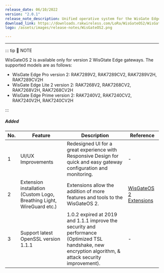 ```yaml
---
release_date: 06/10/2022
version: "2.0.1"
release_note_description: Unified operative system for the WisGate Edge line that provides a feature-rich environment to access and configure the LoRaWAN gateway. The latest version of WisGateOS 2 is based on the latest version of the OpenWRT kernel for better security. WisGateOS 2 uses a simplified user interface that makes it easier to use and program. Integrated with WisDM, which allows the remote management of gateways and firmware. With extension functionality, the user can add extra features and functions to their gateways.
download_link: https://downloads.rakwireless.com/LoRa/WisGateOS2/WisGateOS2_2.0.1.zip
logo: /assets/images/release-notes/WisGateOS2.png

---
```


<rk-release-notes/>

---


::: tip 📝 NOTE

WisGateOS 2 is available only for version 2 WisGtate Edge gateways.
The supported models are as follows:
 - WisGate Edge Pro version 2: RAK7289V2, RAK7289CV2, RAK7289V2H, RAK7289CV2H
 - WisGate Edge Lite 2 version 2:  RAK7268V2, RAK7268CV2, RAK7268V2H, RAK7268CV2H
 - WisGate Edge Prime version 2: RAK7240V2, RAK7240CV2, RAK7240V2H, RAK7240CV2H

:::



##### Added

| No. | Feature                                                               | Description                                                                                                                                              | Reference                                                                                                                              |
| --- | --------------------------------------------------------------------- | -------------------------------------------------------------------------------------------------------------------------------------------------------- | -------------------------------------------------------------------------------------------------------------------------------------- |
| 1   | UI/UX Improvements                                                    | Redesigned  UI for a great experience with Responsive Design for quick and easy gateway configuration and monitoring.                                    | -                                                                                                                                      |
| 2   | Extension installation (Custom Logo, Breathing Light, WireGuard etc.) | Extensions allow the addition of more features and tools to the WisGateOS 2.                                                                             | [WisGateOS 2 Extensions](https://docs.rakwireless.com/Product-Categories/Software-APIs-and-Libraries/WisGateOS-2-Extensions/Overview/) |
| 3   | Support latest OpenSSL version 1.1.1                                  | 1.0.2 expired at 2019 and 1.1.1 improve the security and performance (Optimized TSL handshake, new encryption algorithm, & attack security improvement). | -                                                                                                                                      |

